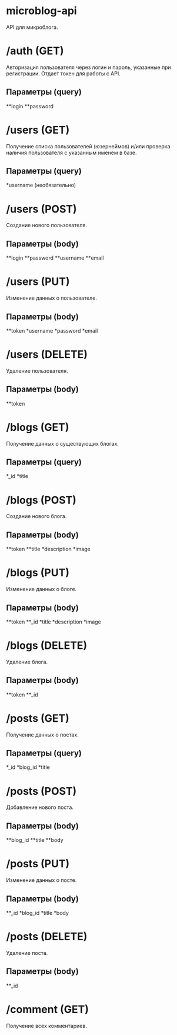 # microblog-api
API для микроблога.

# /auth (GET)
Авторизация пользователя через логин и пароль, указанные при регистрации. Отдает токен для работы с API.

## Параметры (query)
**login
**password

# /users (GET)
Получение списка пользователей (юзернеймов) и/или проверка наличия пользователя с указанным именем в базе.

## Параметры (query)
*username (необязательно)

# /users (POST)
Создание нового пользователя.

## Параметры (body)
**login
**password
**username
**email

# /users (PUT)
Изменение данных о пользователе.

## Параметры (body)
**token
*username
*password
*email

# /users (DELETE)
Удаление пользователя.

## Параметры (body)
**token

# /blogs (GET)
Получение данных о существующих блогах.

## Параметры (query)
*_id
*title

# /blogs (POST)
Создание нового блога.

## Параметры (body)
**token
**title
*description
*image

# /blogs (PUT)
Изменение данных о блоге.

## Параметры (body)
**token
**_id
*title
*description
*image

# /blogs (DELETE)
Удаление блога.

## Параметры (body)
**token
**_id

# /posts (GET)
Получение данных о постах.

## Параметры (query)
*_id
*blog_id
*title

# /posts (POST)
Добавление нового поста.

## Параметры (body)
**blog_id
**title
**body

# /posts (PUT)
Изменение данных о посте.

## Параметры (body)
**_id
*blog_id
*title
*body

# /posts (DELETE)
Удаление поста.

## Параметры (body)
**_id

# /comment (GET)
Получение всех комментариев.
